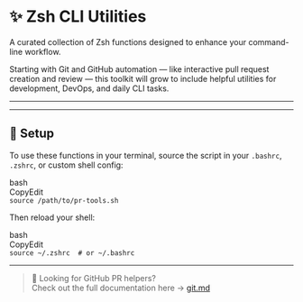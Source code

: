 # ✨ Zsh CLI Utilities

A curated collection of Zsh functions designed to enhance your command-line workflow.

Starting with Git and GitHub automation — like interactive pull request creation and review — this toolkit will grow to include helpful utilities for development, DevOps, and daily CLI tasks.

---

---

## **🔧 Setup**

To use these functions in your terminal, source the script in your `.bashrc`, `.zshrc`, or custom shell config:

bash  
CopyEdit  
`source /path/to/pr-tools.sh`

Then reload your shell:

bash  
CopyEdit  
`source ~/.zshrc  # or ~/.bashrc`

---

> 📘 Looking for GitHub PR helpers?  
> Check out the full documentation here → [git.md](./git/git.md)
